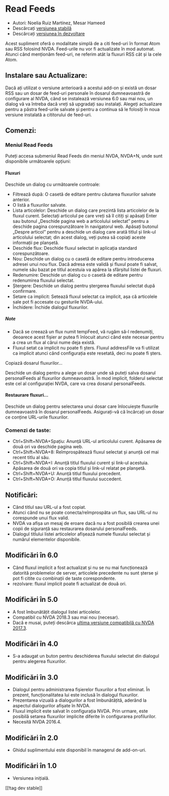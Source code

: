 # Read Feeds #

* Autori: Noelia Ruiz Martínez, Mesar Hameed
* Descărcați [versiunea stabilă][1]
* Descărcați [versiunea în dezvoltare][2]

Acest supliment oferă o modalitate simplă de a citi feed-uri în format Atom
sau RSS folosind NVDA. Feed-urile nu vor fi actualizate în mod
automat. Atunci când menționăm feed-uri, ne referim atât la fluxuri RSS cât
și la cele Atom.

## Instalare sau Actualizare: ##

Dacă ați utilizat o versiune anterioară a acestui add-on și există un dosar
RSS sau un dosar de feed-uri personale în dosarul dumneavoastră de
configurare al NVDA, când se instalează versiunea 6.0 sau mai nou, un dialog
vă va întreba dacă vreți să upgradați sau instalați. Alegeți actualizare
pentru a păstra feed-urile salvate și pentru a continua să le folosiți în
noua versiune instalată a cititorului de feed-uri.

## Comenzi: ##

### Meniul Read Feeds  ###

Puteți accesa submeniul Read Feeds din meniul NVDA, NVDA+N, unde sunt
disponibile următoarele opțiuni:

#### Fluxuri ####

Deschide un dialog cu următoarele controale:

* Filtrează după: O casetă de editare pentru căutarea fluxurilor salvate
  anterior.
* O listă a fluxurilor salvate.
* Lista articolelor: Deschide un dialog care  prezintă lista articolelor de
  la fluxul curent. Selectați articolul pe care vreți să îl citiți și
  apăsați Enter sau butonul „Deschide pagina web a articolului selectat”
  pentru a deschide pagina corespunzătoare în navigatorul web. Apăsați
  butonul „Despre articol” pentru a deschide un dialog care arată titlul și
  link-ul articolului selectat; din acest dialog, veți putea să copiați
  aceste informații pe planșetă.
* Deschide flux: Deschide fluxul selectat in aplicația standard
  corespunzătoare.
* Nou: Deschide un dialog cu o casetă de editare pentru introducerea adresei
  unui nou flux. Dacă adresa este validă și fluxul poate fi salvat, numele
  său bazat pe titlul acestuia va apărea la sfârșitul listei de fluxuri.
* Redenumire: Deschide un dialog cu o casetă de editare pentru redenumirea
  fluxului selectat.
* Ștergere: Deschide un dialog pentru ștergerea fluxului selectat după
  confirmare.
* Setare ca implicit: Setează fluxul selectat ca implicit, așa că articolele
  sale pot fi accesate cu gesturile NVDA-ului.
* Închidere: Închide dialogul fluxurilor.

##### Note #####

* Dacă se creează un flux numit tempFeed, vă rugăm să-l redenumiți, deoarece
  acest fișier ar putea fi înlocuit atunci când este necesar pentru a crea
  un flux al cărui nume deja există.
* Fluxul setat ca implicit nu poate fi șters. Fluxul addressFile va fi
  utilizat ca implicit atunci când configurația este resetată, deci nu poate
  fi șters.

Copiază dosarul fluxurilor... 

Deschide un dialog pentru a alege un dosar unde să puteți salva dosarul
personalFeeds al fluxurilor dumneavoastră. În mod implicit, folderul
selectat este cel al configurației NVDA, care va crea dosarul personalFeeds.

#### Restaurare fluxuri... ####

Deschide un dialog pentru selectarea unui dosar care înlocuiește fluxurile
dumneavoastră în dosarul personalFeeds. Asigurați-vă că încărcați un dosar
ce conține URL-urile fluxurilor.

### Comenzi de taste: ###

* Ctrl+Shift+NVDA+Spațiu: Anunță URL-ul articolului curent. Apăsarea de două
  ori va deschide pagina web.
* Ctrl+Shift+NVDA+8: Reîmprospătează fluxul selectat și anunță cel mai
  recent titlu al său.
* Ctrl+Shift+NVDA+I: Anunță titlul fluxului curent și link-ul
  acestuia. Apăsarea de două ori va copia titlul și link-ul relatat pe
  planșetă.
* Ctrl+Shift+NVDA+U: Anunță titlul fluxului precedent.
* Ctrl+Shift+NVDA+O: Anunță titlul fluxului succedent.

## Notificări: ##

* Când titlul sau URL-ul a fost copiat.
* Atunci când nu se poate conecta/reîmprospăta un flux, sau URL-ul nu
  corespunde unui flux valid.
* NVDA va afișa un mesaj de eroare dacă nu a fost posibilă crearea unei
  copii de siguranță sau restaurarea dosarului personalFeeds.
* Dialogul titlului listei articolelor afișează numele fluxului selectat și
  numărul elementelor disponibile.

## Modificări în 6.0 ##

* Când fluxul implicit a fost actualizat și nu se nu mai funcționează
  datorită problemelor de server, articolele precedente nu sunt șterse și
  pot fi citite cu combinații de taste corespondente.
* rezolvare: fluxul implicit poate fi actualizat de două ori.

## Modificări în 5.0 ##

* A fost îmbunătățit dialogul listei articolelor.
* Compatibil cu NVDA 2018.3 sau mai nou (necesar).
* Dacă e musai, puteți descărca [ultima versiune compatibilă cu NVDA
  2017.3][3].

## Modificări în 4.0 ##

* S-a adaugat un buton pentru deschiderea fluxului selectat din dialogul
  pentru alegerea fluxurilor.

## Modificări în 3.0 ##

* Dialogul pentru administrarea fișierelor fluxurilor a fost eliminat. În
  prezent, funcționalitatea lui este inclusă în dialogul fluxurilor.
* Prezentarea vizuală a dialogurilor a fost îmbunătățită, aderând la
  aspectul dialogurilor afișate în NVDA.
* Fluxul implicit este salvat în configurația NVDA. Prin urmare, este
  posibilă setarea fluxurilor implicite diferite în configurarea
  profilurilor.
* Necesită NVDA 2016.4.


## Modificări în 2.0 ##

* Ghidul suplimentului este disponibil în managerul de add-on-uri.

## Modificări în 1.0 ##

* Versiunea inițială.

[[!tag dev stable]]

[1]: https://addons.nvda-project.org/files/get.php?file=rf

[2]: https://addons.nvda-project.org/files/get.php?file=rf-dev

[3]: https://addons.nvda-project.org/files/get.php?file=rf-o
